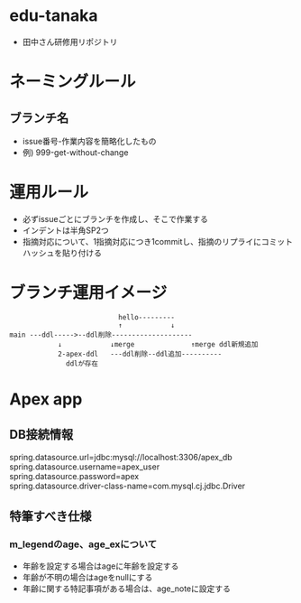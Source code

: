 # edu-tanaka
- 田中さん研修用リポジトリ

# ネーミングルール
## ブランチ名
- issue番号-作業内容を簡略化したもの
- 例) 999-get-without-change

# 運用ルール
- 必ずissueごとにブランチを作成し、そこで作業する
- インデントは半角SP2つ
- 指摘対応について、1指摘対応につき1commitし、指摘のリプライにコミットハッシュを貼り付ける

# ブランチ運用イメージ

```
                           hello---------
                           ↑            ↓
main ---ddl----->--ddl削除--------------------    
            ↓            ↓merge              ↑merge ddl新規追加
            2-apex-ddl   ---ddl削除--ddl追加----------
              ddlが存在
```

# Apex app
## DB接続情報
spring.datasource.url=jdbc:mysql://localhost:3306/apex_db  
spring.datasource.username=apex_user  
spring.datasource.password=apex  
spring.datasource.driver-class-name=com.mysql.cj.jdbc.Driver  

## 特筆すべき仕様
### m_legendのage、age_exについて
- 年齢を設定する場合はageに年齢を設定する
- 年齢が不明の場合はageをnullにする
- 年齢に関する特記事項がある場合は、age_noteに設定する


